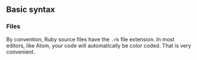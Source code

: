 ## Basic syntax

### Files
By convention, Ruby source files have the `.rb` file extension. In most editors, like Atom, your code will automatically be color coded. That is very convenient. 





